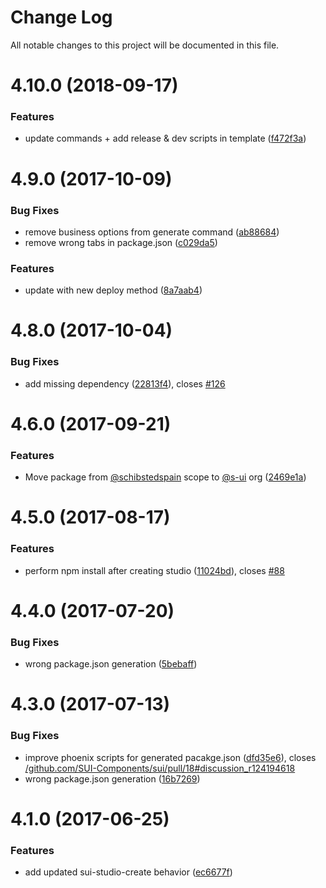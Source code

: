 # Change Log

All notable changes to this project will be documented in this file.

<a name="4.10.0"></a>
# 4.10.0 (2018-09-17)


### Features

* update commands + add release & dev scripts in template ([f472f3a](https://github.com/SUI-Components/sui/commit/f472f3a))



<a name="4.9.0"></a>
# 4.9.0 (2017-10-09)


### Bug Fixes

* remove business options from generate command ([ab88684](https://github.com/SUI-Components/sui/commit/ab88684))
* remove wrong tabs in package.json ([c029da5](https://github.com/SUI-Components/sui/commit/c029da5))


### Features

* update with new deploy method ([8a7aab4](https://github.com/SUI-Components/sui/commit/8a7aab4))



<a name="4.8.0"></a>
# 4.8.0 (2017-10-04)


### Bug Fixes

* add missing dependency ([22813f4](https://github.com/SUI-Components/sui/commit/22813f4)), closes [#126](https://github.com/SUI-Components/sui/issues/126)



<a name="4.6.0"></a>
# 4.6.0 (2017-09-21)


### Features

* Move package from [@schibstedspain](https://github.com/schibstedspain) scope to [@s-ui](https://github.com/s-ui) org ([2469e1a](https://github.com/SUI-Components/sui/commit/2469e1a))



<a name="4.5.0"></a>
# 4.5.0 (2017-08-17)


### Features

* perform npm install after creating studio ([11024bd](https://github.com/SUI-Components/sui/commit/11024bd)), closes [#88](https://github.com/SUI-Components/sui/issues/88)



<a name="4.4.0"></a>
# 4.4.0 (2017-07-20)


### Bug Fixes

* wrong package.json generation ([5bebaff](https://github.com/SUI-Components/sui/commit/5bebaff))



<a name="4.3.0"></a>
# 4.3.0 (2017-07-13)


### Bug Fixes

* improve phoenix scripts for generated pacakge.json ([dfd35e6](https://github.com/SUI-Components/sui/commit/dfd35e6)), closes [/github.com/SUI-Components/sui/pull/18#discussion_r124194618](https://github.com//github.com/SUI-Components/sui/pull/18/issues/discussion_r124194618)
* wrong package.json generation ([16b7269](https://github.com/SUI-Components/sui/commit/16b7269))



<a name="4.1.0"></a>
# 4.1.0 (2017-06-25)


### Features

* add updated sui-studio-create behavior ([ec6677f](https://github.com/SUI-Components/sui/commit/ec6677f))




